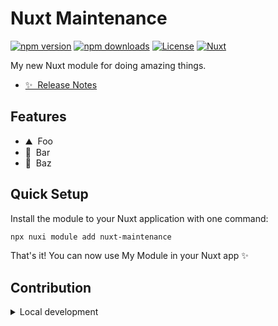 <!--
Get your module up and running quickly.

Find and replace all on all files (CMD+SHIFT+F):
- Name: Nuxt Maintenance
- Package name: nuxt-maintenance
- Description: My new Nuxt module
-->

# Nuxt Maintenance

[![npm version][npm-version-src]][npm-version-href]
[![npm downloads][npm-downloads-src]][npm-downloads-href]
[![License][license-src]][license-href]
[![Nuxt][nuxt-src]][nuxt-href]

My new Nuxt module for doing amazing things.

- [✨ &nbsp;Release Notes](/CHANGELOG.md)
<!-- - [🏀 Online playground](https://stackblitz.com/github/your-org/nuxt-maintenance?file=playground%2Fapp.vue) -->
<!-- - [📖 &nbsp;Documentation](https://example.com) -->

## Features

<!-- Highlight some of the features your module provide here -->
- ⛰ &nbsp;Foo
- 🚠 &nbsp;Bar
- 🌲 &nbsp;Baz

## Quick Setup

Install the module to your Nuxt application with one command:

```bash
npx nuxi module add nuxt-maintenance
```

That's it! You can now use My Module in your Nuxt app ✨


## Contribution

<details>
  <summary>Local development</summary>
  
  ```bash
  # Install dependencies
  npm install
  
  # Generate type stubs
  npm run dev:prepare
  
  # Develop with the playground
  npm run dev
  
  # Build the playground
  npm run dev:build
  
  # Run ESLint
  npm run lint
  
  # Run Vitest
  npm run test
  npm run test:watch
  
  # Release new version
  npm run release
  ```

</details>


<!-- Badges -->
[npm-version-src]: https://img.shields.io/npm/v/nuxt-maintenance/latest.svg?style=flat&colorA=020420&colorB=00DC82
[npm-version-href]: https://npmjs.com/package/nuxt-maintenance

[npm-downloads-src]: https://img.shields.io/npm/dm/nuxt-maintenance.svg?style=flat&colorA=020420&colorB=00DC82
[npm-downloads-href]: https://npm.chart.dev/nuxt-maintenance

[license-src]: https://img.shields.io/npm/l/nuxt-maintenance.svg?style=flat&colorA=020420&colorB=00DC82
[license-href]: https://npmjs.com/package/nuxt-maintenance

[nuxt-src]: https://img.shields.io/badge/Nuxt-020420?logo=nuxt.js
[nuxt-href]: https://nuxt.com
